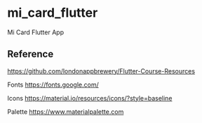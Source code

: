 # mi_card_flutter
Mi Card Flutter App

## Reference
https://github.com/londonappbrewery/Flutter-Course-Resources

Fonts
https://fonts.google.com/

Icons
https://material.io/resources/icons/?style=baseline

Palette
https://www.materialpalette.com
